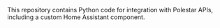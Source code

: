 This repository contains Python code for integration with Polestar APIs, including a custom Home Assistant component.
